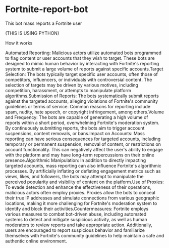 # Fortnite-report-bot
This bot mass reports a Fortnite user

(THIS IS USING PYTHON)


How it works 


Automated Reporting: Malicious actors utilize automated bots programmed to flag content or user accounts that they wish to target. These bots are designed to mimic human behavior by interacting with Fortnite's reporting system to submit a large volume of reports against specific accounts.Target Selection: The bots typically target specific user accounts, often those of competitors, influencers, or individuals with controversial content. The selection of targets may be driven by various motives, including competition, harassment, or attempts to manipulate platform algorithms.Submission of Reports: The bots systematically submit reports against the targeted accounts, alleging violations of Fortnite's community guidelines or terms of service. Common reasons for reporting include spam, nudity, hate speech, or copyright infringement, among others.Volume and Frequency: The bots are capable of generating a high volume of reports within a short period, overwhelming Fortnite's moderation system. By continuously submitting reports, the bots aim to trigger account suspensions, content removals, or bans.Impact on Accounts: Mass reporting can have serious consequences for targeted accounts, including temporary or permanent suspension, removal of content, or restrictions on account functionality. This can negatively affect the user's ability to engage with the platform and may have long-term repercussions on their online presence.Algorithmic Manipulation: In addition to directly impacting targeted accounts, mass reporting can also influence Fortnite's algorithmic processes. By artificially inflating or deflating engagement metrics such as views, likes, and followers, the bots may attempt to manipulate the perceived popularity and visibility of content on the platform.Use of Proxies: To evade detection and enhance the effectiveness of their operations, malicious actors often employ proxies. Proxies allow the bots to conceal their true IP addresses and simulate connections from various geographic locations, making it more challenging for Fortnite's moderation system to identify and block their activities.Countermeasures: Fortnite employs various measures to combat bot-driven abuse, including automated systems to detect and mitigate suspicious activity, as well as human moderators to review reports and take appropriate action. Additionally, users are encouraged to report suspicious behavior and familiarize themselves with Fortnite's community guidelines to help maintain a safe and authentic online environment.
